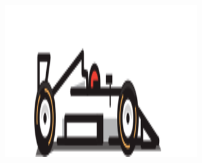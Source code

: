 
<div align="center">
	<br>
	<a href="https://github.com/PurplePegasuss/PurplePegasuss/blame/main/header.svg">
		<img src="header.svg" width="800" height="400" alt="Click to see the source">
	</a>
	<br>
</div>



<br>
<br>
<br>
<br>
<br>
<br>
